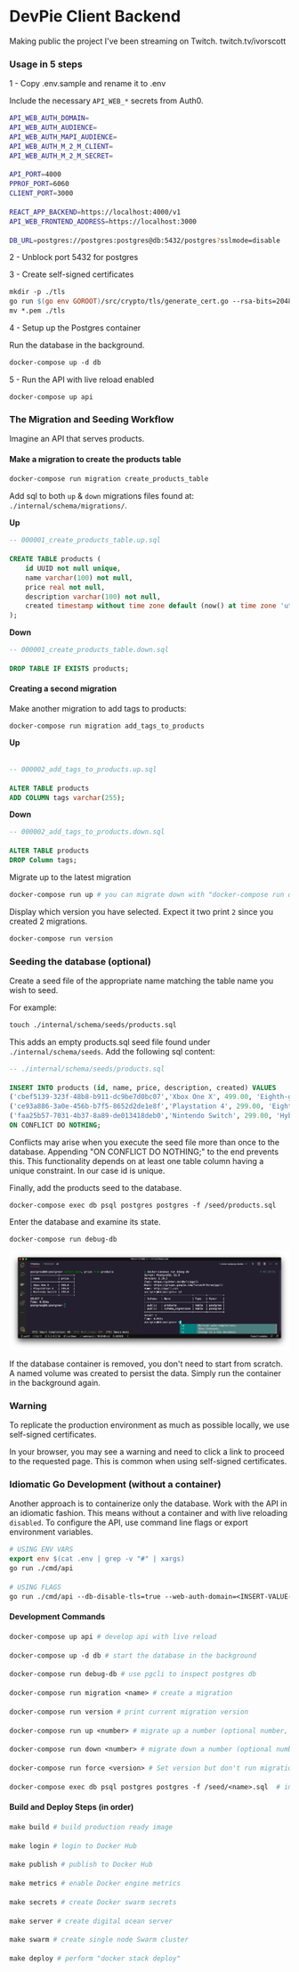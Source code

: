# DevPie Client Backend

Making public the project I've been streaming on Twitch. twitch.tv/ivorscott

### Usage in 5 steps

1 - Copy .env.sample and rename it to .env

Include the necessary `API_WEB_*` secrets from Auth0.

```bash
API_WEB_AUTH_DOMAIN=
API_WEB_AUTH_AUDIENCE=
API_WEB_AUTH_MAPI_AUDIENCE=
API_WEB_AUTH_M_2_M_CLIENT=
API_WEB_AUTH_M_2_M_SECRET=

API_PORT=4000
PPROF_PORT=6060
CLIENT_PORT=3000

REACT_APP_BACKEND=https://localhost:4000/v1
API_WEB_FRONTEND_ADDRESS=https://localhost:3000

DB_URL=postgres://postgres:postgres@db:5432/postgres?sslmode=disable
```

2 - Unblock port 5432 for postgres

3 - Create self-signed certificates


```makefile
mkdir -p ./tls
go run $(go env GOROOT)/src/crypto/tls/generate_cert.go --rsa-bits=2048 --host=localhost
mv *.pem ./tls
```

4 - Setup up the Postgres container

Run the database in the background.

```makefile
docker-compose up -d db
```

5 - Run the API with live reload enabled

```
docker-compose up api
```

### The Migration and Seeding Workflow

Imagine an API that serves products. 

#### Make a migration to create the products table

```makefile
docker-compose run migration create_products_table
```

Add sql to both `up` & `down` migrations files found at: `./internal/schema/migrations/`.

**Up**

```sql
-- 000001_create_products_table.up.sql

CREATE TABLE products (
    id UUID not null unique,
    name varchar(100) not null,
    price real not null,
    description varchar(100) not null,
    created timestamp without time zone default (now() at time zone 'utc')
);
```

**Down**

```sql
-- 000001_create_products_table.down.sql

DROP TABLE IF EXISTS products;
```

#### Creating a second migration

Make another migration to add tags to products:

```
docker-compose run migration add_tags_to_products
```

**Up**

```sql

-- 000002_add_tags_to_products.up.sql

ALTER TABLE products
ADD COLUMN tags varchar(255);
```

**Down**

```sql
-- 000002_add_tags_to_products.down.sql

ALTER TABLE products
DROP Column tags;
```

Migrate up to the latest migration

```makefile
docker-compose run up # you can migrate down with "docker-compose run down"
```

Display which version you have selected. Expect it two print `2` since you created 2 migrations.

```makefile
docker-compose run version
```

### Seeding the database (optional)

Create a seed file of the appropriate name matching the table name you wish to seed.

For example:

```makefile
touch ./internal/schema/seeds/products.sql
```

This adds an empty products.sql seed file found under `./internal/schema/seeds`. Add the following sql content:

```sql
-- ./internal/schema/seeds/products.sql

INSERT INTO products (id, name, price, description, created) VALUES
('cbef5139-323f-48b8-b911-dc9be7d0bc07','Xbox One X', 499.00, 'Eighth-generation home video game console developed by Microsoft.','2019-01-01 00:00:01.000001+00'),
('ce93a886-3a0e-456b-b7f5-8652d2de1e8f','Playstation 4', 299.00, 'Eighth-generation home video game console developed by Sony Interactive Entertainment.','2019-01-01 00:00:01.000001+00'),
('faa25b57-7031-4b37-8a89-de013418deb0','Nintendo Switch', 299.00, 'Hybrid console that can be used as a stationary and portable device developed by Nintendo.','2019-01-01 00:00:01.000001+00')
ON CONFLICT DO NOTHING;
```

Conflicts may arise when you execute the seed file more than once to the database. Appending "ON CONFLICT DO NOTHING;" to the end prevents this. This functionality depends on at least one table column having a unique constraint. In our case id is unique.

Finally, add the products seed to the database.

```
docker-compose exec db psql postgres postgres -f /seed/products.sql
```

Enter the database and examine its state.

```makefile
docker-compose run debug-db
```

![Minion](documentation/compose-db-debug.png)

If the database container is removed, you don't need to start from scratch. A named volume was created to persist the data. Simply run the container in the background again.

### Warning

To replicate the production environment as much as possible locally, we use self-signed certificates.

In your browser, you may see a warning and need to click a link to proceed to the requested page. This is common when using self-signed certificates.

### Idiomatic Go Development (without a container)

Another approach is to containerize only the database. Work with the API in an idiomatic fashion. This means without a container and with live reloading `disabled`. To configure the API, use command line flags or export environment variables.

```makefile
# USING ENV VARS
export env $(cat .env | grep -v "#" | xargs)
go run ./cmd/api

# USING FLAGS
go run ./cmd/api --db-disable-tls=true --web-auth-domain=<INSERT-VALUE-HERE> --web-auth-audience=<INSERT-VALUE-HERE> --web-auth-m-2-m-client=<INSERT-VALUE-HERE> --web-auth-m-2-m-secret=<INSERT-VALUE-HERE> --web-auth-mapi-audience=<INSERT-VALUE-HERE>
```
#### Development Commands

```makefile
docker-compose up api # develop api with live reload

docker-compose up -d db # start the database in the background

docker-compose run debug-db # use pgcli to inspect postgres db

docker-compose run migration <name> # create a migration

docker-compose run version # print current migration version

docker-compose run up <number> # migrate up a number (optional number, defaults to latest migration)

docker-compose run down <number> # migrate down a number (optional number, defaults to 1)

docker-compose run force <version> # Set version but don't run migration (ignores dirty state)

docker-compose exec db psql postgres postgres -f /seed/<name>.sql  # insert seed file to database
```
#### Build and Deploy Steps (in order)
```makefile
make build # build production ready image

make login # login to Docker Hub

make publish # publish to Docker Hub

make metrics # enable Docker engine metrics

make secrets # create Docker swarm secrets

make server # create digital ocean server

make swarm # create single node Swarm cluster

make deploy # perform "docker stack deploy"
```
